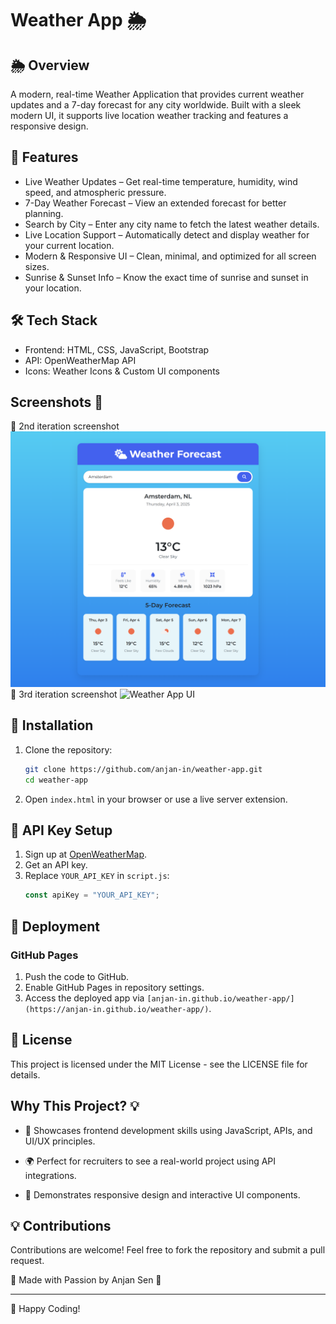# Weather App 🌦️

## 🌦️ Overview
A modern, real-time Weather Application that provides current weather updates and a 7-day forecast for any city worldwide. Built with a sleek modern UI, it supports live location weather tracking and features a responsive design.

## 🚀 Features
- Live Weather Updates – Get real-time temperature, humidity, wind speed, and atmospheric pressure.
- 7-Day Weather Forecast – View an extended forecast for better planning.
- Search by City – Enter any city name to fetch the latest weather details.
- Live Location Support – Automatically detect and display weather for your current location.
- Modern & Responsive UI – Clean, minimal, and optimized for all screen sizes.
- Sunrise & Sunset Info – Know the exact time of sunrise and sunset in your location.

## 🛠️ Tech Stack
- Frontend: HTML, CSS, JavaScript, Bootstrap
- API: OpenWeatherMap API
- Icons: Weather Icons & Custom UI components

## Screenshots 📸
🔹 2nd iteration screenshot
![Weather App UI](./assets/image/2nd_iteration.png)
🔹 3rd iteration screenshot
![Weather App UI](./assets/image/3rd-iteration-desktop.png.png)

## 🔧 Installation
1. Clone the repository:
   ```sh
   git clone https://github.com/anjan-in/weather-app.git
   cd weather-app
   ```
2. Open `index.html` in your browser or use a live server extension.

## 🔑 API Key Setup
1. Sign up at [OpenWeatherMap](https://openweathermap.org/).
2. Get an API key.
3. Replace `YOUR_API_KEY` in `script.js`:
   ```js
   const apiKey = "YOUR_API_KEY";
   ```

## 🚀 Deployment
### GitHub Pages
1. Push the code to GitHub.
2. Enable GitHub Pages in repository settings.
3. Access the deployed app via `[anjan-in.github.io/weather-app/](https://anjan-in.github.io/weather-app/)`.

## 📜 License
This project is licensed under the MIT License - see the LICENSE file for details.

## Why This Project? 💡
- 📌 Showcases frontend development skills using JavaScript, APIs, and UI/UX principles.

- 🌍 Perfect for recruiters to see a real-world project using API integrations.

- 🚀 Demonstrates responsive design and interactive UI components.

## 💡 Contributions
Contributions are welcome! Feel free to fork the repository and submit a pull request.

💙 Made with Passion by Anjan Sen 🚀

---
🚀 Happy Coding!
